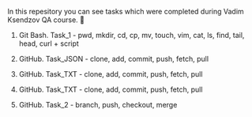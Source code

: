 In this repesitory you can see tasks which were completed during Vadim Ksendzov QA course. :pencil:


1. Git Bash. Task_1 - pwd, mkdir, cd, cp, mv, touch, vim, cat, ls, find, tail, head, curl + script
 
 
2. GitHub. Task_JSON - clone, add, commit, push, fetch, pull
3. GitHub. Task_TXT - clone, add, commit, push, fetch, pull
4. GitHub. Task_TXT - clone, add, commit, push, fetch, pull


5. GitHub. Task_2 - branch, push, checkout, merge
